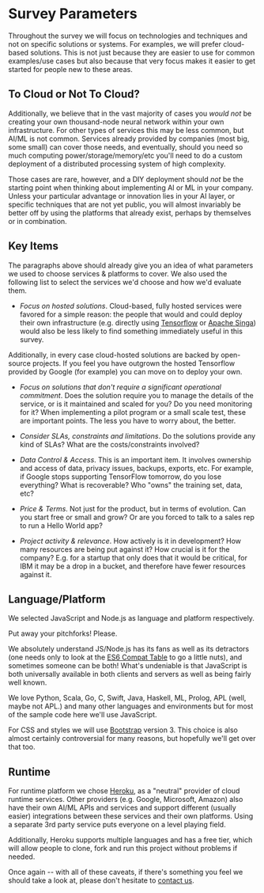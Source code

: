 # Survey Parameters

Throughout the survey we will focus on technologies and techniques and not on specific solutions or systems. For examples, we will prefer cloud-based solutions. This is not just because they are easier to use for common examples/use cases but also because that very focus makes it easier to get started for people new to these areas.

## To Cloud or Not To Cloud?

Additionally, we believe that in the vast majority of cases you _would not_ be creating your own thousand-node neural network within your own infrastructure. For other types of services this may be less common, but AI/ML is not common. Services already provided by companies (most big, some small) can cover those needs, and eventually, should you need so much computing power/storage/memory/etc you'll need to do a custom deployment of a distributed processing system of high complexity.

Those cases are rare, however, and a DIY deployment should _not_ be the starting point when thinking about implementing AI or ML in your company. Unless your particular advantage or innovation lies in your AI layer, or specific techniques that are not yet public, you will almost invariably be better off by using the platforms that already exist, perhaps by themselves or in combination.

## Key Items

The paragraphs above should already give you an idea of what parameters we used to choose services & platforms to cover. We also used the following list to select the services we'd choose and how we'd evaluate them.

* _Focus on hosted solutions_. Cloud-based, fully hosted services were favored for a simple reason: the people that would and could deploy their own infrastructure (e.g. directly using [Tensorflow](https://www.tensorflow.org/) or [Apache Singa](https://singa.incubator.apache.org)) would also be less likely to find something immediately useful in this survey.

Additionally, in every case cloud-hosted solutions are backed by open-source projects. If you feel you have outgrown the hosted Tensorflow provided by Google (for example) you can move on to deploy your own.

* _Focus on solutions that don't require a significant operational commitment_. Does the solution require you to manage the details of the service, or is it maintained and scaled for you? Do you need monitoring for it? When implementing a pilot program or a small scale test, these are important points. The less you have to worry about, the better.

* _Consider SLAs, constraints and limitations_. Do the solutions provide any kind of SLAs? What are the costs/constraints involved?

* _Data Control & Access_. This is an important item. It involves ownership and access of data, privacy issues, backups, exports, etc. For example, if Google stops supporting TensorFlow tomorrow, do you lose everything? What is recoverable? Who "owns" the training set, data, etc?

* _Price & Terms_. Not just for the product, but in terms of evolution. Can you start free or small and grow? Or are you forced to talk to a sales rep to run a Hello World app?

* _Project activity & relevance_. How actively is it in development? How many resources are being put against it? How crucial is it for the company? E.g. for a startup that only does that it would be critical, for IBM it may be a drop in a bucket, and therefore have fewer resources against it.

## Language/Platform

We selected JavaScript and Node.js as language and platform respectively.

Put away your pitchforks! Please.

We absolutely understand JS/Node.js has its fans as well as its detractors (one needs only to look at the [ES6 Compat Table](https://kangax.github.io/compat-table/es6/) to go a little nuts), and sometimes someone can be both! What's undeniable is that JavaScript is both universally available in both clients and servers as well as being fairly well known.

We love Python, Scala, Go, C, Swift, Java, Haskell, ML, Prolog, APL (well, maybe not APL.) and many other languages and environments but for most of the sample code here we'll use JavaScript.

For CSS and styles we will use [Bootstrap](http://getbootstrap.com) version 3. This choice is also almost certainly controversial for many reasons, but hopefully we'll get over that too.

## Runtime

For runtime platform we chose [Heroku](http://www.heroku.com), as a "neutral" provider of cloud runtime services. Other providers (e.g. Google, Microsoft, Amazon) also have their own AI/ML APIs and services and support different (usually easier) integrations between these services and their own platforms. Using a separate 3rd party service puts everyone on a level playing field.

Additionally, Heroku supports multiple languages and has a free tier, which will allow people to clone, fork and run this project without problems if needed.

Once again -- with all of these caveats, if there's something you feel we should take a look at, please don't hesitate to [contact us](/contact).
